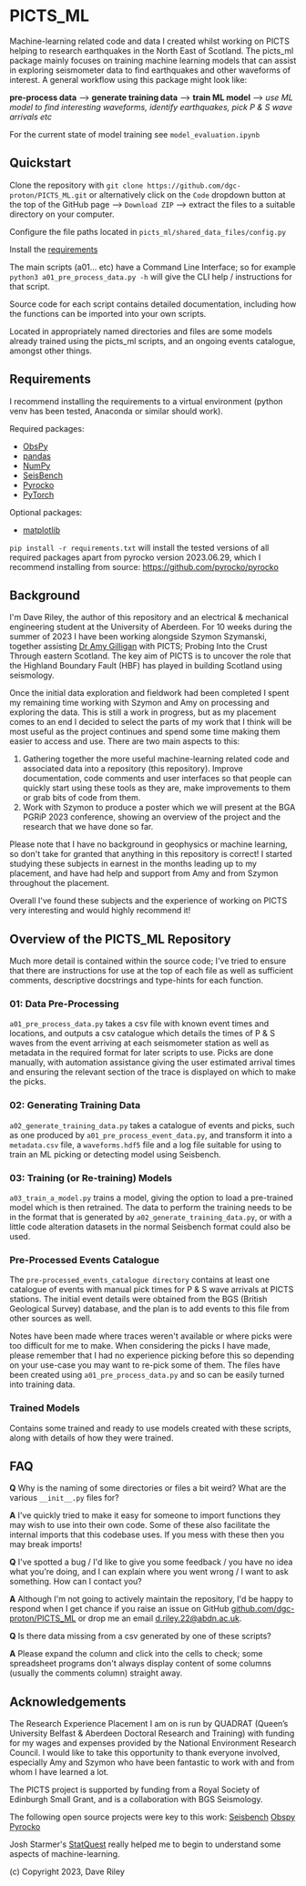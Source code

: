 # PICTS_ML

Machine-learning related code and data I created whilst working on PICTS helping to research earthquakes in the North East of Scotland. The picts_ml package mainly focuses on training machine learning models that can assist in exploring seismometer data to find earthquakes and other waveforms of interest. A general workflow using this package might look like:

**pre-process data** ⟶ **generate training data** ⟶ **train ML model** ⟶ _use ML model to find interesting waveforms, identify earthquakes, pick P & S wave arrivals etc_

For the current state of model training see `model_evaluation.ipynb`

## Quickstart
Clone the repository with `git clone https://github.com/dgc-proton/PICTS_ML.git` or alternatively click on the `Code` dropdown button at the top of the GitHub page ⟶ `Download ZIP` ⟶ extract the files to a suitable directory on your computer.

Configure the file paths located in `picts_ml/shared_data_files/config.py`

Install the [requirements]( #requirements )

The main scripts (a01... etc) have a Command Line Interface; so for example `python3 a01_pre_process_data.py -h` will give the CLI help / instructions for that script.

Source code for each script contains detailed documentation, including how the functions can be imported into your own scripts.

Located in appropriately named directories and files are some models already trained using the picts_ml scripts, and an ongoing events catalogue, amongst other things.


## Requirements

I recommend installing the requirements to a virtual environment (python venv has been tested, Anaconda or similar should work).

Required packages:

* [ObsPy]( https://github.com/obspy/obspy )
* [pandas]( https://pandas.pydata.org/ )
* [NumPy]( https://numpy.org/ )
* [SeisBench]( https://github.com/seisbench/seisbench )
* [Pyrocko]( https://github.com/pyrocko/pyrocko )
* [PyTorch]( https://pytorch.org/ )

Optional packages:

* [matplotlib]( https://matplotlib.org/ )

`pip install -r requirements.txt` will install the tested versions of all required packages apart from pyrocko version 2023.06.29, which I recommend installing from source: <https://github.com/pyrocko/pyrocko>


## Background

I'm Dave Riley, the author of this repository and an electrical & mechanical engineering student at the University of Aberdeen. For 10 weeks during the summer of 2023 I have been working alongside Szymon Szymanski, together assisting [Dr Amy Gilligan]( https://amygilligan.wordpress.com ) with PICTS; Probing Into the Crust Through eastern Scotland. The key aim of PICTS is to uncover the role that the Highland Boundary Fault (HBF) has played in building Scotland using seismology.

Once the initial data exploration and fieldwork had been completed I spent my remaining time working with Szymon and Amy on processing and exploring the data. This is still a work in progress, but as my placement comes to an end I decided to select the parts of my work that I think will be most useful as the project continues and spend some time making them easier to access and use. There are two main aspects to this:

1. Gathering together the more useful machine-learning related code and associated data into a repository (this repository). Improve documentation, code comments and user interfaces so that people can quickly start using these tools as they are, make improvements to them or grab bits of code from them.
2. Work with Szymon to produce a poster which we will present at the BGA PGRiP 2023 conference, showing an overview of the project and the research that we have done so far. 

Please note that I have no background in geophysics or machine learning, so don't take for granted that anything in this repository is correct! I started studying these subjects in earnest in the months leading up to my placement, and have had help and support from Amy and from Szymon throughout the placement.

Overall I've found these subjects and the experience of working on PICTS very interesting and would highly recommend it!


## Overview of the PICTS_ML Repository

Much more detail is contained within the source code; I've tried to ensure that there are instructions for use at the top of each file as well as sufficient comments, descriptive docstrings and type-hints for each function.


### 01: Data Pre-Processing

`a01_pre_process_data.py` takes a csv file with known event times and locations, and outputs a csv catalogue which details the times of P & S waves from the event arriving at each seismometer station as well as metadata in the required format for later scripts to use. Picks are done manually, with automation assistance giving the user estimated arrival times and ensuring the relevant section of the trace is displayed on which to make the picks.


### 02: Generating Training Data

`a02_generate_training_data.py` takes a catalogue of events and picks, such as one produced by `a01_pre_process_event_data.py`, and transform it into a `metadata.csv` file, a `waveforms.hdf5` file and a log file suitable for using to train an ML picking or detecting model using Seisbench.


### 03: Training (or Re-training) Models

`a03_train_a_model.py` trains a model, giving the option to load a pre-trained model which is then retrained. The data to perform the training needs to be in the format that is generated by `a02_generate_training_data.py`, or with a little code alteration datasets in the normal Seisbench format could also be used.


### Pre-Processed Events Catalogue

The `pre-processed_events_catalogue directory` contains at least one catalogue of events with manual pick times for P & S wave arrivals at PICTS stations. The initial event details were obtained from the BGS (British Geological Survey) database, and the plan is to add events to this file from other sources as well.

Notes have been made where traces weren't available or where picks were too difficult for me to make. When considering the picks I have made, please remember that I had no experience picking before this so depending on your use-case you may want to re-pick some of them. The files have been created using `a01_pre_process_data.py` and so can be easily turned into training data.


### Trained Models

Contains some trained and ready to use models created with these scripts, along with details of how they were trained.


## FAQ

**Q** Why is the naming of some directories or files a bit weird? What are the various `__init__.py` files for?

**A** I've quickly tried to make it easy for someone to import functions they may wish to use into their own code. Some of these also facilitate the internal imports that this codebase uses. If you mess with these then you may break imports!

**Q** I've spotted a bug / I'd like to give you some feedback / you have no idea what you're doing, and I can explain where you went wrong / I want to ask something. How can I contact you?

**A** Although I'm not going to actively maintain the repository, I'd be happy to respond when I get chance if you raise an issue on GitHub [github.com/dgc-proton/PICTS_ML]( https://github.com/dgc-proton/PICTS_ML ) or drop me an email [d.riley.22@abdn.ac.uk]( d.riley.22@abdn.ac.uk ).

**Q** Is there data missing from a csv generated by one of these scripts?

**A** Please expand the column and click into the cells to check; some spreadsheet programs don't always display content of some columns (usually the comments column) straight away.


## Acknowledgements

The Research Experience Placement I am on is run by QUADRAT (Queen’s University Belfast & Aberdeen Doctoral Research and Training) with funding for my wages and expenses provided by the National Environment Research Council. I would like to take this opportunity to thank everyone involved, especially Amy and Szymon who have been fantastic to work with and from whom I have learned a lot.

The PICTS project is supported by funding from a Royal Society of Edinburgh Small Grant, and is a collaboration with BGS Seismology.

The following open source projects were key to this work: [Seisbench]( https://seisbench.readthedocs.io ) [Obspy]( https://docs.obspy.org/ ) [Pyrocko]( https://pyrocko.org/ )

Josh Starmer's [StatQuest]( https://statquest.org/ ) really helped me to begin to understand some aspects of machine-learning.


(c) Copyright 2023, Dave Riley